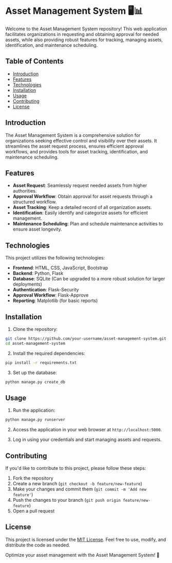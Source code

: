 # Asset Management System 🖥️📊

Welcome to the Asset Management System repository! This web application facilitates organizations in requesting and obtaining approval for needed assets, while also providing robust features for tracking, managing assets, identification, and maintenance scheduling.

## Table of Contents

- [Introduction](#introduction)
- [Features](#features)
- [Technologies](#technologies)
- [Installation](#installation)
- [Usage](#usage)
- [Contributing](#contributing)
- [License](#license)

## Introduction

The Asset Management System is a comprehensive solution for organizations seeking effective control and visibility over their assets. It streamlines the asset request process, ensures efficient approval workflows, and provides tools for asset tracking, identification, and maintenance scheduling.

## Features

- **Asset Request**: Seamlessly request needed assets from higher authorities.
- **Approval Workflow**: Obtain approval for asset requests through a structured workflow.
- **Asset Tracking**: Keep a detailed record of all organization assets.
- **Identification**: Easily identify and categorize assets for efficient management.
- **Maintenance Scheduling**: Plan and schedule maintenance activities to ensure asset longevity.

## Technologies

This project utilizes the following technologies:

- **Frontend**: HTML, CSS, JavaScript, Bootstrap
- **Backend**: Python, Flask
- **Database**: SQLite (Can be upgraded to a more robust solution for larger deployments)
- **Authentication**: Flask-Security
- **Approval Workflow**: Flask-Approve
- **Reporting**: Matplotlib (for basic reports)

## Installation

1. Clone the repository:

```bash
git clone https://github.com/your-username/asset-management-system.git
cd asset-management-system
```

2. Install the required dependencies:

```bash
pip install -r requirements.txt
```

3. Set up the database:

```bash
python manage.py create_db
```

## Usage

1. Run the application:

```bash
python manage.py runserver
```

2. Access the application in your web browser at `http://localhost:5000`.

3. Log in using your credentials and start managing assets and requests.

## Contributing

If you'd like to contribute to this project, please follow these steps:

1. Fork the repository
2. Create a new branch (`git checkout -b feature/new-feature`)
3. Make your changes and commit them (`git commit -m 'Add new feature'`)
4. Push the changes to your branch (`git push origin feature/new-feature`)
5. Open a pull request

## License

This project is licensed under the [MIT License](LICENSE). Feel free to use, modify, and distribute the code as needed.

Optimize your asset management with the Asset Management System! 🚀

